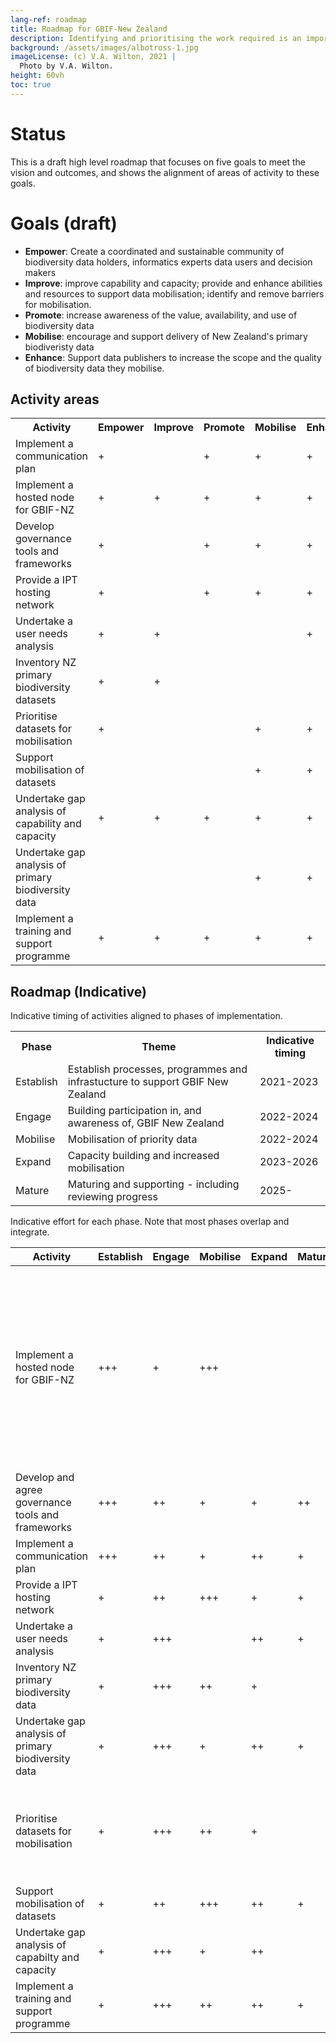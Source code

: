 ```yaml
---
lang-ref: roadmap
title: Roadmap for GBIF-New Zealand
description: Identifying and prioritising the work required is an important step in establishing a thriving GBIF-NZ community.
background: /assets/images/albotross-1.jpg
imageLicense: (c) V.A. Wilton, 2021 |
  Photo by V.A. Wilton.
height: 60vh
toc: true
---
```


# Status 
This is a draft high level roadmap that focuses on five goals to meet the vision and outcomes, and shows the alignment of areas of activity to these goals.

# Goals (draft)

* **Empower**: Create a coordinated and sustainable community of biodiversity data holders, informatics experts data users and decision makers
* **Improve**:  improve capability and capacity;  provide and enhance abilities and resources to support data mobilisation; identify and remove barriers for mobilisation.
* **Promote**: increase awareness of the value, availability, and use of biodiversity data
* **Mobilise**: encourage and support delivery of New Zealand's primary biodiveristy data
* **Enhance**:  Support data publishers to increase the scope and the quality of biodiversity data they mobilise.

## Activity areas

<table>
    <tr>
        <th>Activity</th>
        <th>Empower</th>
        <th>Improve</th>
        <th>Promote</th>
        <th>Mobilise</th>
        <th>Enhance</th>
    </tr>
    <tr>
        <td>Implement a communication plan</td>
        <td>+</td>
        <td></td>
        <td>+</td>
        <td>+</td>
        <td>+</td>
    </tr>
    <tr>
        <td>Implement a hosted node for GBIF-NZ</td>
        <td>+</td>
        <td>+</td>
        <td>+</td>
        <td>+</td>
        <td>+</td>
    </tr>
    <tr>
        <td>Develop governance tools and frameworks</td>
        <td>+</td>
        <td></td>
        <td>+</td>
        <td>+</td>
        <td>+</td>
    </tr>
<tr>
        <td>Provide a IPT hosting network</td>
        <td>+</td>
        <td></td>
        <td>+</td>
        <td>+</td>
        <td>+</td>
    </tr>
    <tr>
        <td>Undertake a user needs analysis</td>
        <td>+</td>
        <td>+</td>
        <td></td>
        <td></td>
        <td>+</td>
    </tr>
    <tr>
        <td>Inventory NZ primary biodiversity datasets</td>
        <td>+</td>
        <td>+</td>
        <td></td>
        <td></td>
        <td></td>
    </tr>
    <tr>
        <td>Prioritise datasets for mobilisation</td>
        <td>+</td>
        <td></td>
        <td></td>
        <td>+</td>
        <td>+</td>
    </tr>
    <tr>
        <td>Support mobilisation of datasets</td>
        <td></td>
        <td></td>
        <td></td>
        <td>+</td>
        <td>+</td>
    </tr>
    <tr>
        <td>Undertake gap analysis of capability and capacity</td>
        <td>+</td>
        <td>+</td>
        <td>+</td>
        <td>+</td>
        <td>+</td>
    </tr>
    <tr>
        <td>Undertake gap analysis of primary biodiversity data</td>
        <td></td>
        <td></td>
        <td></td>
        <td>+</td>
        <td>+</td>
    </tr>
<tr>
        <td>Implement a training and support programme</td>
        <td>+</td>
        <td>+</td>
        <td>+</td>
        <td>+</td>
        <td>+</td>
    </tr>
</table>

## Roadmap (Indicative)

Indicative timing of activities aligned to phases of implementation.  

<table>
    <tr>
        <th>Phase</th>
        <th>Theme</th>
        <th>Indicative timing</th>
    </tr>
    <tr>
        <td>Establish</td>
        <td>Establish processes, programmes and infrastucture to support GBIF New Zealand</td>
        <td>2021-2023</td>
    </tr>
    <tr>
        <td>Engage</td>
        <td>Building participation in, and awareness of, GBIF New Zealand</td>
        <td>2022-2024</td>
    </tr>
    <tr>
        <td>Mobilise</td>
        <td>Mobilisation of priority data</td>
        <td>2022-2024</td>
    </tr>
    <tr>
        <td>Expand</td>
        <td>Capacity building and increased mobilisation</td>
        <td>2023-2026</td>
    </tr>
    <tr>
        <td>Mature</td>
        <td>Maturing and supporting - including reviewing progress</td>
        <td>2025-</td>
    </tr>
</table>

Indicative effort for each phase.  Note that most phases overlap and integrate.
<table>
    <thead>
        <tr><th>Activity</th><th>Establish</th><th>Engage</th><th>Mobilise</th><th>Expand</th><th>Mature</th><th>Comment</th></tr>
    </thead>
    <tbody>
        <tr><td>Implement a hosted node for GBIF-NZ</td><td>+++</td><td>+</td><td>+++</td><td></td><td></td><td>In parallel, higher levels of functionality may be identified and lead to the adoption of Living Atlas or similar approaches. Implementation of that approach would fall into the Improve phase.</td></tr>
        <tr><td>Develop and agree governance tools and frameworks</td><td>+++</td><td>++</td><td>+</td><td>+</td><td>++</td><td></td></tr>
        <tr><td>Implement a communication plan</td><td>+++</td><td>++</td><td>+</td><td>++</td><td>+</td><td></td></tr>
        <tr><td>Provide a IPT hosting network</td><td>+</td><td>++</td><td>+++</td><td>+</td><td>+</td><td></td></tr>
        <tr><td>Undertake a user needs analysis</td><td>+</td><td>+++</td><td></td><td>++</td><td>+</td><td></td></tr>
        <tr><td>Inventory NZ primary biodiversity data</td><td>+</td><td>+++</td><td>++</td><td>+</td><td></td><td></td></tr>
        <tr><td>Undertake gap analysis of primary biodiversity data</td><td>+</td><td>+++</td><td>+</td><td>++</td><td>+</td><td></td></tr>
        <tr><td>Prioritise datasets for mobilisation</td><td>+</td><td>+++</td><td>++</td><td>+</td><td></td><td>Highest priority datasets include those supporting national and international reporting (e.g., GBF) </td></tr>
        <tr><td>Support mobilisation of datasets</td><td>+</td><td>++</td><td>+++</td><td>++</td><td>+</td><td></td></tr>
        <tr><td>Undertake gap analysis of capabilty and capacity</td><td>+</td><td>+++</td><td>+</td><td>++</td><td></td><td></td></tr>
        <tr><td>Implement a training and support programme</td><td>+</td><td>+++</td><td>++</td><td>++</td><td>+</td><td></td></tr>
    </tbody>
</table>




